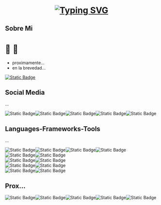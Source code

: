 <h1 align="center">
<a href="https://git.io/typing-svg"><img src="https://readme-typing-svg.demolab.com?font=Fira+Code&size=35&pause=1000&center=true&vCenter=true&width=600&lines=Hola+Jorge!%E2%9A%BD%F0%9F%94%B4;Hola+%F0%9F%8C%B9!%F0%9F%90%80;Hola+Eze!%E2%99%A0%EF%B8%8F%E2%99%A5%EF%B8%8F%E2%99%A3%EF%B8%8F%E2%99%A6%EF%B8%8F;Hola+Daniel!%F0%9F%91%A8%E2%80%8D%F0%9F%8E%A4;Se+Aprueba+Interfaces%3F%F0%9F%99%8F;Un Asco Me Dan Basuras%F0%9F%97%91%EF%B8%8F%F0%9F%92%A9" alt="Typing SVG" /></a>
</h1>

<h2>Sobre Mi</h2>

# 🐣 🦢

- proximamente...
- en la brevedad...
<a href="https://www.youtube.com/watch?v=GuZzuQvv7uc&ab_channel=chayanneVEVO" title="Para machos" target="_blank" >
   <img alt="Static Badge" src="https://img.shields.io/badge/Apretame%20si%20te%20la%20bancas-green?style=for-the-badge">
</a>


<h2>Social Media</h2>
<p>...</p>
<div style="display: flex;">
  <img alt="Static Badge" src="https://custom-icon-badges.demolab.com/badge/Buenos%20Aires-ARG-blue?style=for-the-badge&logo=location&labelColor=yellow&logoColor=fff">
  <img alt="Static Badge" src="https://img.shields.io/github/followers/AlexJC16?style=for-the-badge&logo=github">
  <img alt="Static Badge" src="https://img.shields.io/badge/gmail-%23EA4335?style=for-the-badge&logo=gmail&logoColor=white">
  <img alt="Static Badge" src="https://custom-icon-badges.demolab.com/badge/LinkedIn-0A66C2?style=for-the-badge&logo=linkedin-white&logoColor=fff">
  <img alt="Static Badge" src="https://custom-icon-badges.demolab.com/badge/-My%20Repositorios-blue?style=for-the-badge&logoColor=white&logo=repo">
</div>


<h2>Languages-Frameworks-Tools</h2>
<p>...</p>
<div style="display: flex;">
  <img alt="Static Badge" src="https://img.shields.io/badge/python-%233776AB?style=for-the-badge&logo=python&logoColor=white">
  <img alt="Static Badge" src="https://img.shields.io/badge/numpy-%23013243?style=for-the-badge&logo=numpy&logoColor=white">
  <img alt="Static Badge" src="https://img.shields.io/badge/pandas-%23150458?style=for-the-badge&logo=pandas&logoColor=white">
  <img alt="Static Badge" src="https://custom-icon-badges.demolab.com/badge/Matplotlib-71D291?style=for-the-badge&logo=matplotlib&logoColor=fff">
</div>


<div style="display: flex;">
  <img alt="Static Badge" src="https://img.shields.io/badge/c-%23A8B9CC?style=for-the-badge&logo=c&logoColor=black">
  <img alt="Static Badge" src="https://img.shields.io/badge/Java-%23ED8B00.svg?style=for-the-badge&logo=openjdk&logoColor=white">
</div>


<div style="display: flex;">
  <img alt="Static Badge" src="https://img.shields.io/badge/html5-%23E34F26?style=for-the-badge&logo=html5&logoColor=white">
  <img alt="Static Badge" src="https://img.shields.io/badge/css-%23663399?style=for-the-badge&logo=css&logoColor=white">
</div>


<div style="display: flex;">  
  <img alt="Static Badge" src="https://img.shields.io/badge/github-%23181717?style=for-the-badge&logo=github">
  <img alt="Static Badge" src="https://custom-icon-badges.demolab.com/badge/Visual%20Studio%20Code-0078d7.svg?style=for-the-badge&logo=vsc&logoColor=white">
</div>

<div style="display: flex;">
  <img alt="Static Badge" src="https://img.shields.io/badge/postgreSQL-%234169E1?style=for-the-badge&logo=postgreSQL&logoColor=white">
  <img alt="Static Badge" src="https://img.shields.io/badge/mysql-%234479A1?style=for-the-badge&logo=mysql&logoColor=white">
</div>


<h2>Prox...</h2>
<div style="display: flex;">
  <img alt="Static Badge" src="https://img.shields.io/badge/javascript-%23F7DF1E?style=for-the-badge&logo=javascript&logoColor=black">
  <img alt="Static Badge" src="https://img.shields.io/badge/bootstrap-%237952B3?style=for-the-badge&logo=bootstrap&logoColor=white">
  <img alt="Static Badge" src="https://img.shields.io/badge/webassembly-%23654FF0?style=for-the-badge&logo=webassembly&logoColor=white">
  <img alt="Static Badge" src="https://img.shields.io/badge/r-%23276DC3?style=for-the-badge&logo=r">
  <img alt="Static Badge" src="https://img.shields.io/badge/mongodb-%2347A248?style=for-the-badge&logo=mongodb&logoColor=white">
</div>





<!--
<h2>Database</h2>
<img alt="Static Badge" src="">
**AlexJC16/AlexJC16** is a ✨ _special_ ✨ repository because its `README.md` (this file) appears on your GitHub profile.
![Image](https://github.com/user-attachments/assets/78edf30e-19da-43df-9d77-73f24e991868)
Here are some ideas to get you started:

## Vos
# - 🦠🦟🐀

- 🔭 I’m currently working on ...
- 🌱 I’m currently learning ...
- 👯 I’m looking to collaborate on ...
- 🤔 I’m looking for help with ...
- 💬 Ask me about ...
- 📫 How to reach me: ...
- 😄 Pronouns: ...
- ⚡ Fun fact: ...
-->
